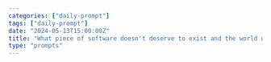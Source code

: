 ```yaml
---
categories: ["daily-prompt"]
tags: ["daily-prompt"]
date: "2024-05-13T15:00:00Z"
title: "What piece of software doesn't deserve to exist and the world would be better without?"
type: "prompts"
---
```

